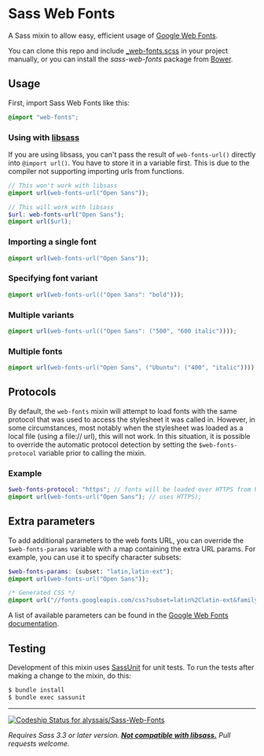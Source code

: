 Sass Web Fonts
==============

A Sass mixin to allow easy, efficient usage of [Google Web Fonts](https://google.com/webfonts).

You can clone this repo and include [_web-fonts.scss](https://github.com/alyssais/Sass-Web-Fonts) in your project manually, or you can install the _sass-web-fonts_ package from [Bower](http://bower.io).

Usage
-----
First, import Sass Web Fonts like this:

```scss
@import "web-fonts";
```

### Using with [libsass](https://github.com/sass/libsass)

If you are using libsass, you can't pass the result of `web-fonts-url()` directly into `@import url()`. You have to store it in a variable first. This is due to the compiler not supporting importing urls from functions.

```scss
// This won't work with libsass
@import url(web-fonts-url("Open Sans"));

// This will work with libsass
$url: web-fonts-url("Open Sans");
@import url($url);
```

### Importing a single font

```scss
@import url(web-fonts-url("Open Sans"));
```

### Specifying font variant

```scss
@import url(web-fonts-url(("Open Sans": "bold")));
```

### Multiple variants

```scss
@import url(web-fonts-url(("Open Sans": ("500", "600 italic"))));
```

### Multiple fonts

```scss
@import url(web-fonts-url("Open Sans", ("Ubuntu": ("400", "italic"))));
```

Protocols
---------

By default, the `web-fonts` mixin will attempt to load fonts with the same
protocol that was used to access the stylesheet it was called in. However,
in some circumstances, most notably when the stylesheet was loaded as a local
file (using a file:// url), this will not work. In this situation, it is
possible to override the automatic protocol detection by setting the
`$web-fonts-protocol` variable prior to calling the mixin.

### Example

```scss
$web-fonts-protocol: "https"; // fonts will be loaded over HTTPS from here on.
@import url(web-fonts-url("Open Sans"); // uses HTTPS);
```

Extra parameters
----------------

To add additional parameters to the web fonts URL, you can override the `$web-fonts-params` variable with a map containing the extra URL params. For example, you can use it to specify character subsets:

```scss
$web-fonts-params: (subset: "latin,latin-ext");
@import url(web-fonts-url("Open Sans"));
```

```css
/* Generated CSS */
@import url("//fonts.googleapis.com/css?subset=latin%2Clatin-ext&family=Open%20Sans");
```

A list of available parameters can be found in the [Google Web Fonts documentation](https://developers.google.com/fonts/docs/getting_started).

Testing
-------

Development of this mixin uses [SassUnit](https://github.com/alyssais/SassUnit) for unit tests. To run the tests after making a change to the mixin, do this:

```sh
$ bundle install
$ bundle exec sassunit
```

---

[ ![Codeship Status for alyssais/Sass-Web-Fonts](https://codeship.com/projects/2137d480-5c3b-0132-1892-4a3e16d9def4/status)](https://codeship.com/projects/50754)

_Requires Sass 3.3 or later version. **[Not compatible with libsass.](https://github.com/alyssais/Sass-Web-Fonts/issues/14)** Pull requests welcome._


